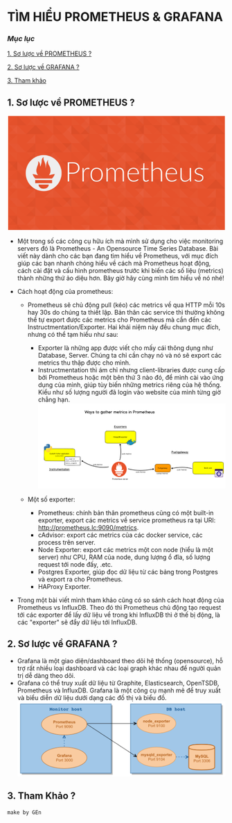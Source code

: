 # TÌM HIỂU PROMETHEUS & GRAFANA 
### ***Mục lục***

[1.	Sơ lược về PROMETHEUS ?](#1) 

[2. Sơ lược về GRAFANA ?](#2)

[3. Tham khảo](#3)
<a name = '1'></a>
## 1. Sơ lược về PROMETHEUS ?

![img](../images/prometheus.png)

- Một trong số các công cụ hữu ích mà mình sử dụng cho việc monitoring servers đó là Prometheus - An Opensource Time Series Database. 
Bài viết này dành cho các bạn đang tìm hiểu về Prometheus, với mục đích giúp các bạn nhanh chóng hiểu về cách mà Prometheus hoạt động,
cách cài đặt và cấu hình prometheus trước khi biến các số liệu (metrics) thành những thứ ảo diệu hơn. Bây giờ hãy cùng mình tìm hiểu về nó nhé!

- Cách hoạt động của prometheus:
  - Prometheus sẽ chủ động pull (kéo) các metrics về qua HTTP mỗi 10s hay 30s do chúng ta thiết lập. 
  Bản thân các service thì thường không thể tự export được các metrics cho Prometheus mà cần đến các Instructmentation/Exporter. 
  Hai khái niệm này đều chung mục đích, nhưng có thể tạm hiểu như sau:
    - Exporter là những app được viết cho mấy cái thông dụng như Database, Server. Chúng ta chỉ cần chạy nó và nó sẽ export các metrics thu thập được cho mình.
    - Instructmentation thì ám chỉ nhưng client-libraries được cung cấp bởi Prometheus hoặc một bên thứ 3 nào đó, để mình cài vào ứng dụng của mình, giúp tùy biến những metrics riêng của hệ thống. Kiểu như số lượng người đã login vào website của mình từng giờ chẳng hạn.
    ![img](../images/prometheus_1.png)
    
  - Một số exporter:
    - Prometheus: chính bản thân prometheus cũng có một built-in exporter, export các metrics về service prometheus ra tại URI: http://prometheus.lc:9090/metrics.
    - cAdvisor: export các metrics của các docker service, các process trên server.
    - Node Exporter: export các metrics một con node (hiểu là một server) như CPU, RAM của node, dung lượng ổ đĩa, số lượng request tới node đấy, .etc.
    - Postgres Exporter, giúp đọc dữ liệu từ các bảng trong Postgres và export ra cho Prometheus.
    - HAProxy Exporter.
- Trong một bài viết mình tham khảo cũng có so sánh cách hoạt động của Prometheus vs InfluxDB. Theo đó thì Prometheus chủ động tạo request tới các exporter để lấy dữ liệu về trong khi InfluxDB thì ở thế bị động, là các "exporter" sẽ đẩy dữ liệu tới InfluxDB.

<a name = '2'></a>
## 2. Sơ lược về GRAFANA ?
- Grafana là một giao diện/dashboard theo dõi hệ thống (opensource), hỗ trợ rất nhiều loại dashboard và các loại graph khác nhau để người quản trị dễ dàng theo dõi.
- Grafana có thể truy xuất dữ liệu từ Graphite, Elasticsearch, OpenTSDB, Prometheus và InfluxDB. Grafana là một công cụ mạnh mẽ để truy xuất và biểu diễn dữ liệu dưới dạng các đồ thị và biểu đồ.
![img](../images/grafana.png)

## 3. Tham Khảo ?


````
make by GEn
````
